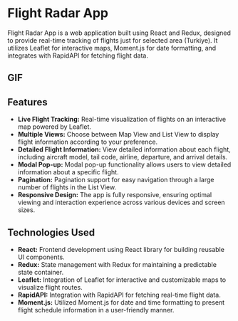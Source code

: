 # Flight Radar App

Flight Radar App is a web application built using React and Redux, designed to provide real-time tracking of flights just for selected area (Turkiye). It utilizes Leaflet for interactive maps, Moment.js for date formatting, and integrates with RapidAPI for fetching flight data.

## GIF




## Features

- **Live Flight Tracking:** Real-time visualization of flights on an interactive map powered by Leaflet.
- **Multiple Views:** Choose between Map View and List View to display flight information according to your preference.
- **Detailed Flight Information:** View detailed information about each flight, including aircraft model, tail code, airline, departure, and arrival details.
- **Modal Pop-up:** Modal pop-up functionality allows users to view detailed information about a specific flight.
- **Pagination:** Pagination support for easy navigation through a large number of flights in the List View.
- **Responsive Design:** The app is fully responsive, ensuring optimal viewing and interaction experience across various devices and screen sizes.


## Technologies Used

- **React:** Frontend development using React library for building reusable UI components.
- **Redux:** State management with Redux for maintaining a predictable state container.
- **Leaflet:** Integration of Leaflet for interactive and customizable maps to visualize flight routes.
- **RapidAPI:** Integration with RapidAPI for fetching real-time flight data.
- **Moment.js:** Utilized Moment.js for date and time formatting to present flight schedule information in a user-friendly manner.
